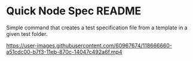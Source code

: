 # Quick Node Spec README

Simple command that creates a test specification file from a template in a given test folder.

https://user-images.githubusercontent.com/60967674/118666660-a51cdc00-b7f3-11eb-870c-14047c492a6f.mp4
